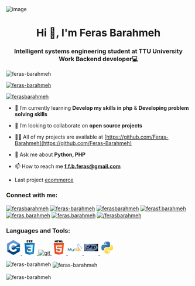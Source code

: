 <img alt="image" width="100%" height ="400" src="https://pricode.io/wp-content/uploads/2019/04/programmer.gif">
<h1 align="center">Hi 👋, I'm Feras Barahmeh</h1>
<h3 align="center">Intelligent systems engineering student at TTU University Work Backend developer💻</h3>

<p align="left"> <img src="https://komarev.com/ghpvc/?username=feras-barahmeh&label=Profile%20views&color=0e75b6&style=flat" alt="feras-barahmeh" /> </p>

<p align="left"> <a href="https://github.com/ryo-ma/github-profile-trophy"><img src="https://github-profile-trophy.vercel.app/?username=feras-barahmeh" alt="feras-barahmeh" /></a> </p>

<p align="left"> <a href="https://twitter.com/ferasbarahmeh" target="blank"><img src="https://img.shields.io/twitter/follow/ferasbarahmeh?logo=twitter&style=for-the-badge" alt="ferasbarahmeh" /></a> </p>

- 🌱 I’m currently learning **Develop my skills in php** & **Developing problem solving skills**

- 👯 I’m looking to collaborate on **open source projects**

- 👨‍💻 All of my projects are available at [https://github.com/Feras-Barahmeh](https://github.com/Feras-Barahmeh)

- 💬 Ask me about **Python, PHP**

- 📫 How to reach me **f.f.b.feras@gmail.com**
- Last project [ecommerce](https://github.com/Feras-Barahmeh/Ecommerce)

<h3 align="left">Connect with me:</h3>
<p align="left">
<a href="https://twitter.com/ferasbarahmeh" target="blank"><img align="center" src="https://raw.githubusercontent.com/rahuldkjain/github-profile-readme-generator/master/src/images/icons/Social/twitter.svg" alt="ferasbarahmeh" height="30" width="40" /></a>
<a href="https://linkedin.com/in/feras-barahmeh" target="blank"><img align="center" src="https://raw.githubusercontent.com/rahuldkjain/github-profile-readme-generator/master/src/images/icons/Social/linked-in-alt.svg" alt="feras-barahmeh" height="30" width="40" /></a>
<a href="https://kaggle.com/ferasbarahmeh" target="blank"><img align="center" src="https://raw.githubusercontent.com/rahuldkjain/github-profile-readme-generator/master/src/images/icons/Social/kaggle.svg" alt="ferasbarahmeh" height="30" width="40" /></a>
<a href="https://fb.com/ferasf.barahmeh" target="blank"><img align="center" src="https://raw.githubusercontent.com/rahuldkjain/github-profile-readme-generator/master/src/images/icons/Social/facebook.svg" alt="ferasf.barahmeh" height="30" width="40" /></a>
<a href="https://instagram.com/feras.barahmeh" target="blank"><img align="center" src="https://raw.githubusercontent.com/rahuldkjain/github-profile-readme-generator/master/src/images/icons/Social/instagram.svg" alt="feras.barahmeh" height="30" width="40" /></a>
<a href="https://codeforces.com/profile/feras.barahmeh" target="blank"><img align="center" src="https://raw.githubusercontent.com/rahuldkjain/github-profile-readme-generator/master/src/images/icons/Social/codeforces.svg" alt="feras.barahmeh" height="30" width="40" /></a>
<a href="https://www.leetcode.com//ferasbarahmeh" target="blank"><img align="center" src="https://raw.githubusercontent.com/rahuldkjain/github-profile-readme-generator/master/src/images/icons/Social/leet-code.svg" alt="/ferasbarahmeh" height="30" width="40" /></a>
</p>

<h3 align="left">Languages and Tools:</h3>
<p align="left">  <a href="https://www.w3schools.com/cpp/" target="_blank" rel="noreferrer"> <img src="https://raw.githubusercontent.com/devicons/devicon/master/icons/cplusplus/cplusplus-original.svg" alt="cplusplus" width="40" height="40"/> </a> <a href="https://www.w3schools.com/css/" target="_blank" rel="noreferrer"> <img src="https://raw.githubusercontent.com/devicons/devicon/master/icons/css3/css3-original-wordmark.svg" alt="css3" width="40" height="40"/> </a> <a href="https://git-scm.com/" target="_blank" rel="noreferrer"> <img src="https://www.vectorlogo.zone/logos/git-scm/git-scm-icon.svg" alt="git" width="40" height="40"/> </a> <a href="https://www.w3.org/html/" target="_blank" rel="noreferrer"> <img src="https://raw.githubusercontent.com/devicons/devicon/master/icons/html5/html5-original-wordmark.svg" alt="html5" width="40" height="40"/> </a> <a href="https://www.mysql.com/" target="_blank" rel="noreferrer"> <img src="https://raw.githubusercontent.com/devicons/devicon/master/icons/mysql/mysql-original-wordmark.svg" alt="mysql" width="40" height="40"/> </a> <a href="https://www.php.net" target="_blank" rel="noreferrer"> <img src="https://raw.githubusercontent.com/devicons/devicon/master/icons/php/php-original.svg" alt="php" width="40" height="40"/> </a> <a href="https://www.python.org" target="_blank" rel="noreferrer"> <img src="https://raw.githubusercontent.com/devicons/devicon/master/icons/python/python-original.svg" alt="python" width="40" height="40"/> </a> </p>

<p><img align="left" src="https://github-readme-stats.vercel.app/api/top-langs?username=feras-barahmeh&show_icons=true&locale=en&layout=compact" alt="feras-barahmeh" /></p>

<p>&nbsp;<img align="center" src="https://github-readme-stats.vercel.app/api?username=feras-barahmeh&show_icons=true&locale=en" alt="feras-barahmeh" /></p>

<p><img align="center" src="https://github-readme-streak-stats.herokuapp.com/?user=feras-barahmeh&" alt="feras-barahmeh" /></p>

